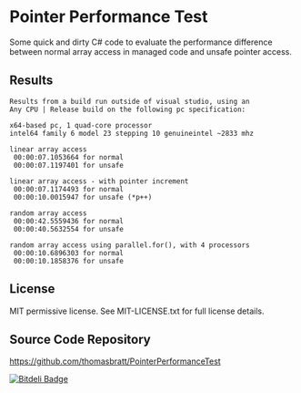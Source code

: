 Pointer Performance Test
========================

Some quick and dirty C# code to evaluate the performance difference between
normal array access in managed code and unsafe pointer access.

Results
-------

    Results from a build run outside of visual studio, using an
    Any CPU | Release build on the following pc specification:
    
    x64-based pc, 1 quad-core processor
    intel64 family 6 model 23 stepping 10 genuineintel ~2833 mhz

    linear array access
     00:00:07.1053664 for normal
     00:00:07.1197401 for unsafe
     
    linear array access - with pointer increment
     00:00:07.1174493 for normal
     00:00:10.0015947 for unsafe (*p++)
     
    random array access
     00:00:42.5559436 for normal
     00:00:40.5632554 for unsafe
     
    random array access using parallel.for(), with 4 processors
     00:00:10.6896303 for normal
     00:00:10.1858376 for unsafe

License
-------

MIT permissive license. See MIT-LICENSE.txt for full license details.     
     
Source Code Repository
----------------------
 
https://github.com/thomasbratt/PointerPerformanceTest


[![Bitdeli Badge](https://d2weczhvl823v0.cloudfront.net/thomasbratt/pointerperformancetest/trend.png)](https://bitdeli.com/free "Bitdeli Badge")

